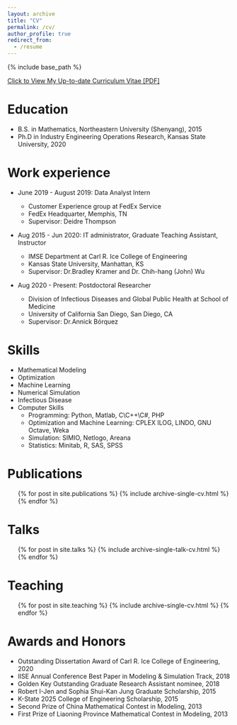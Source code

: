 ```yaml
---
layout: archive
title: "CV"
permalink: /cv/
author_profile: true
redirect_from:
  - /resume
---
```


{% include base_path %}

[Click to View My Up-to-date Curriculum Vitae [PDF]](http://bikaiming93.github.io/files/CV_Kaiming.pdf)

<!-- <embed src="http://bikaiming93.github.io/files/CV_Kaiming.pdf" width="650" height="1800" type='application/pdf'> -->

Education
======
* B.S. in Mathematics, Northeastern University (Shenyang), 2015
* Ph.D in Industry Engineering Operations Research, Kansas State University, 2020

Work experience
======
* June 2019 - August 2019: Data Analyst Intern
  * Customer Experience group at FedEx Service 
  * FedEx Headquarter, Memphis, TN
  * Supervisor: Deidre Thompson
  
* Aug 2015 - Jun 2020: IT administrator, Graduate Teaching Assistant, Instructor
  * IMSE Department at Carl R. Ice College of Engineering
  * Kansas State University, Manhattan, KS
  * Supervisor: Dr.Bradley Kramer and Dr. Chih-hang (John) Wu
  
* Aug 2020 - Present: Postdoctoral Researcher
  * Division of Infectious Diseases and Global Public Health at School of Medicine
  * University of California San Diego, San Diego, CA
  * Supervisor: Dr.Annick Bórquez
  
  
Skills
======
* Mathematical Modeling
* Optimization
* Machine Learning
* Numerical Simulation
* Infectious Disease
* Computer Skills
  * Programming: Python, Matlab, C\C++\C#, PHP
  * Optimization and Machine Learning: CPLEX ILOG, LINDO, GNU Octave, Weka
  * Simulation: SIMIO, Netlogo, Areana
  * Statistics: Minitab, R, SAS, SPSS

Publications
======
  <ul>{% for post in site.publications %}
    {% include archive-single-cv.html %}
  {% endfor %}</ul>
  
Talks
======
  <ul>{% for post in site.talks %}
    {% include archive-single-talk-cv.html %}
  {% endfor %}</ul>
  
Teaching
======
  <ul>{% for post in site.teaching %}
    {% include archive-single-cv.html %}
  {% endfor %}</ul>
  
Awards and Honors
======
* Outstanding Dissertation Award of Carl R. Ice College of Engineering, 2020
* IISE Annual Conference Best Paper in Modeling & Simulation Track, 2018
* Golden Key Outstanding Graduate Research Assistant nominee, 2018
* Robert I-Jen and Sophia Shui-Kan Jung Graduate Scholarship, 2015
* K-State 2025 College of Engineering Scholarship, 2015
* Second Prize of China Mathematical Contest in Modeling, 2013
* First Prize of Liaoning Province Mathematical Contest in Modeling, 2013
